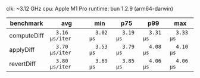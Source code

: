 clk: ~3.12 GHz
cpu: Apple M1 Pro
runtime: bun 1.2.9 (arm64-darwin)

| benchmark   |              avg |         min |         p75 |         p99 |         max |
| ----------- | ---------------- | ----------- | ----------- | ----------- | ----------- |
| computeDiff | `  3.16 µs/iter` | `  3.02 µs` | `  3.19 µs` | `  3.31 µs` | `  3.33 µs` |
| applyDiff   | `  3.70 µs/iter` | `  3.53 µs` | `  3.79 µs` | `  4.08 µs` | `  4.10 µs` |
| revertDiff  | `  3.80 µs/iter` | `  3.69 µs` | `  3.85 µs` | `  4.06 µs` | `  4.06 µs` |
